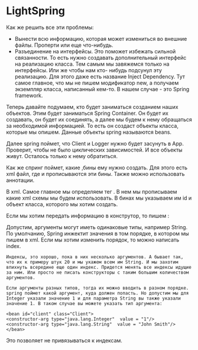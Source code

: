 # LightSpring
Как же решить все эти проблемы:
- Вынести всю информацию, которая может измениться во внешние файлы. Проперти или еще что-нибудь.
- Разъединение на интерфейсы. Это поможет избежать сильной связанности. То есть нужно создавать дополнительный интерфейс
на реализацию класса. Тем самым мы завяжемся только на интерфейсы.
Или же чтобы нам кто- нибудь подсунул эту реализацию. Для этого даже есть название Inject Dependency.
Тут самое главное, что мы не пишем модификатор new, а получаем экземпляр класса, написанный кем-то. В нашем случае - это Spring framework.

Теперь давайте подумаем, кто будет заниматься созданием наших объектов. Этим будет заниматься Spring Container. Он будет их создавать,
он будет их соединять, а далее мы будем к нему обращаться за необходимой информацией.
То есть он создаст объекты класса, которые мы опишем. Данные объекты spring называются beans.

Далее spring поймет, что Client и Logger нужно будет засунуть в App. Проверит, чтобы не было циклических зависимостей. И все объекты живут.
Осталось только к нему обратиться.

Как же спринг поймет, какие ,бины ему нужно создать. Для этого есть xml файл, где и прописываются эти бины.
Также можно использовать аннотации.

В xml. Самое главное мы определяем тег <beans>. В нем мы прописываем какие xml схемы мы будем использовать.
В бинах мы указываем им id и объект класса, которого мы хотим создать.

<bean id="client" class="Client"> </bean>
    
Если мы хотим передать информацию в конструтор, то пишем :
    <bean id="client" class="Client">
    <constructor-arg value = "1"/>
    <constructor-arg value = "John Smith"/>
    </bean>
    
Допустим, аргументы могут иметь одинаковые типы, например String. По умолчанию, Spring инжектит значения в том порядке, в котором мы пишем в xml. Если мы хотим изменить порядок, то можно написать index.
    <bean id="client" class="Client">
    <constructor-arg index="0"  value = "1"/>
    <constructor-arg index="1"  value = "John Smith"/>
    </bean>
    
    Индексы, это хорошо, пока в них несколько аргументов. А бывает так, что их к примеру штук 20 и мы укажем всем им String. И мы захотим впихнуть всередине еще один индекс. Придется менять все индексы идущие за ним. Или просто не писать конструкторы с таким большим количеством аргументов.
    
    Если аргументы разных типов, тогда их можно вводить в разном порядке. spring поймет какой аргумент, куда должен попасть. Но допустим мы для Integer указали значение 1 и для параметра String вы также указали значение 1. В таком случае вы можете указать тип аргумента:
    
    <bean id="client" class="Client">
    <constructor-arg type="java.lang.Integer"  value = "1"/>
    <constructor-arg type="java.lang.String"  value = "John Smith"/>
    </bean>
Это позволяет не привязываться к индексам.
